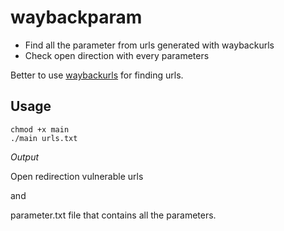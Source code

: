 # waybackparam
* Find all the parameter from urls generated with waybackurls
* Check open direction with every parameters 

Better to use [waybackurls](https://github.com/tomnomnom/waybackurls) for finding urls.
## Usage 
`chmod +x main`  
`./main urls.txt`

*Output*  

Open redirection vulnerable urls 

and 

parameter.txt file that contains all the parameters.
